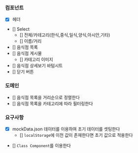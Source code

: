 ### 컴포넌트

- [x] 헤더
- [] Select
  - [] 전체/카테고리(한식,중식,일식,양식,아시안,기타)
  - [] 이름/거리
- [] 음식점 목록
- [] 음식점 게시물
  - [] 카테고리 이미지
- [] 음식점 상세보기 바텀시트
- [] 닫기 버튼

### 도메인

- [] 음식점 목록을 거리순으로 정렬한다
- [] 음식점 목록을 카테고리에 따라 필터링한다

### 요구사항

- [x] mockData.json 데이터를 이용하여 초기 데이터를 셋팅한다
  - [] `localStorage`에 이전 값이 존재한다면 초기 값으로 적용한다
- [] `Class Component`를 이용한다
